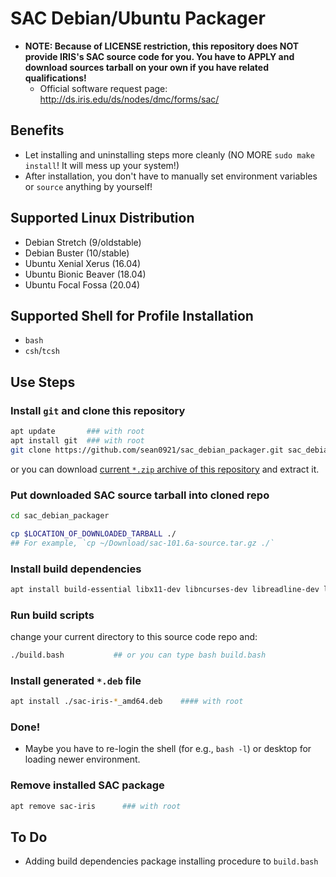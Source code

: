 # SAC Debian/Ubuntu Packager

* **NOTE: Because of LICENSE restriction, this repository does NOT provide IRIS's SAC source code for you.  You have to APPLY and download sources tarball on your own if you have related qualifications!**
    - Official software request page: http://ds.iris.edu/ds/nodes/dmc/forms/sac/

## Benefits

* Let installing and uninstalling steps more cleanly (NO MORE `sudo make install`!  It will mess up your system!)
* After installation, you don't have to manually set environment variables or `source` anything by yourself!

## Supported Linux Distribution

* Debian Stretch (9/oldstable)
* Debian Buster (10/stable)
* Ubuntu Xenial Xerus (16.04)
* Ubuntu Bionic Beaver (18.04)
* Ubuntu Focal Fossa (20.04)

## Supported Shell for Profile Installation

* `bash`
* `csh`/`tcsh`

## Use Steps

### Install `git` and clone this repository

```bash
apt update       ### with root
apt install git  ### with root
git clone https://github.com/sean0921/sac_debian_packager.git sac_debian_packager
```

or you can download [current `*.zip` archive of this repository](https://github.com/sean0921/sac_debian_packager/archive/master.zip) and extract it.

### Put downloaded SAC source tarball into cloned repo

```bash
cd sac_debian_packager

cp $LOCATION_OF_DOWNLOADED_TARBALL ./
## For example, `cp ~/Download/sac-101.6a-source.tar.gz ./`
```

### Install build dependencies

```bash
apt install build-essential libx11-dev libncurses-dev libreadline-dev libpng-dev ### with root
```

### Run build scripts

change your current directory to this source code repo and:

```bash
./build.bash           ## or you can type bash build.bash
```

### Install generated `*.deb` file

```bash
apt install ./sac-iris-*_amd64.deb    #### with root
```

### Done!

* Maybe you have to re-login the shell (for e.g., `bash -l`) or desktop for loading newer environment.

### Remove installed SAC package

```bash
apt remove sac-iris      ### with root
```

## To Do

* Adding build dependencies package installing procedure to `build.bash`
